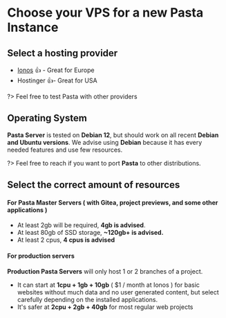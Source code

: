# Choose your VPS for a new Pasta Instance

## Select a hosting provider

- [Ionos](https://www.ionos.fr/serveurs/vps) 👍 - Great for Europe
- Hostinger 👍- Great for USA

?> Feel free to test Pasta with other providers


## Operating System

**Pasta Server** is tested on **Debian 12**, but should work on all recent **Debian and Ubuntu versions**.
We advise using **Debian** because it has every needed features and use few resources.

?> Feel free to reach if you want to port **Pasta** to other distributions.


## Select the correct amount of resources

#### For Pasta Master Servers ( with Gitea, project previews, and some other applications )
- At least 2gb will be required, **4gb is advised**.
- At least 80gb of SSD storage, **~120gb+ is advised.**
- At least 2 cpus, **4 cpus is advised**

#### For production servers

**Production Pasta Servers** will only host 1 or 2 branches of a project.
- It can start at **1cpu + 1gb + 10gb** ( $1 / month at Ionos ) for basic websites without much data and no user generated content, but select carefully depending on the installed applications.
- It's safer at **2cpu + 2gb + 40gb** for most regular web projects
